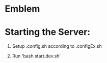 # Emblem

# Starting the Server:
1) Setup .config.sh according to .configEx.sh

2) Run 'bash start.dev.sh'
